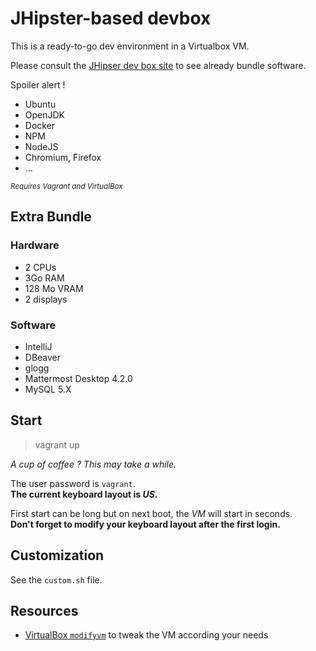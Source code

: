 # JHipster-based devbox

This is a ready-to-go dev environment in a Virtualbox VM.

Please consult the [JHipser dev box site](https://github.com/jhipster/jhipster-devbox) to see already bundle software.  

Spoiler alert !
- Ubuntu
- OpenJDK
- Docker
- NPM
- NodeJS
- Chromium, Firefox
- ...
 
_<small>Requires Vagrant and VirtualBox</small>_

## Extra Bundle

### Hardware
* 2 CPUs
* 3Go RAM
* 128 Mo VRAM
* 2 displays

### Software
* IntelliJ
* DBeaver
* glogg
* Mattermost Desktop 4.2.0
* MySQL 5.X

## Start

> vagrant up

_A cup of coffee ? This may take a while._ 

The user password is `vagrant`.  
**The current keyboard layout is _US_.**

First start can be long but on next boot, the _VM_ will start in seconds.  
**Don't forget to modify your keyboard layout after the first login.**

## Customization

See the `custom.sh` file.

## Resources

* [VirtualBox `modifyvm`](https://www.virtualbox.org/manual/ch08.html#vboxmanage-modifyvm) to tweak the VM according your needs
